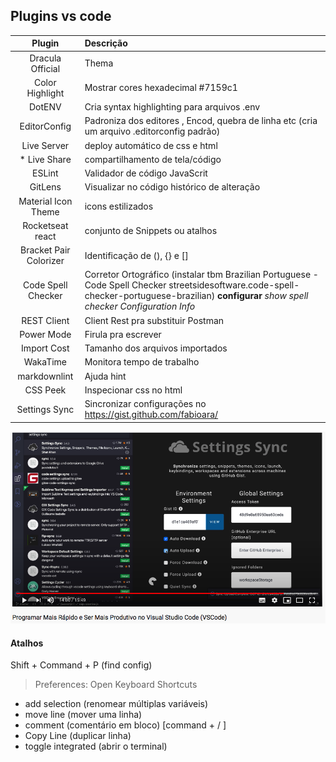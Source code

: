 ## Plugins vs code 

| Plugin | Descrição |
| :-------------: |:-------------|
| Dracula Official | Thema |
| Color Highlight | Mostrar cores hexadecimal #7159c1 |
| DotENV | Cria syntax highlighting para arquivos .env |
| EditorConfig | Padroniza dos editores , Encod, quebra de linha etc (cria um arquivo .editorconfig padrão) |
| Live Server | deploy automático de css e html |
| * Live Share | compartilhamento de tela/código |
| ESLint | Validador de código JavaScrit |
| GitLens | Visualizar no código histórico de alteração|
| Material Icon Theme | icons estilizados
| Rocketseat react | conjunto de Snippets ou atalhos |
| Bracket Pair Colorizer | Identificação de (), {} e [] |
| Code Spell Checker | Corretor Ortográfico (instalar tbm Brazilian Portuguese - Code Spell Checker streetsidesoftware.code-spell-checker-portuguese-brazilian) **configurar** _show spell checker Configuration Info_ |
| REST Client| Client Rest pra substituir Postman |
| Power Mode | Firula pra escrever |
| Import Cost | Tamanho dos arquivos importados |
| WakaTime | Monitora tempo de trabalho |
| markdownlint | Ajuda hint |
| CSS Peek | Inspecionar css no html |
| Settings Sync | Sincronizar configurações no https://gist.github.com/fabioara/ |
![Imagem](image/sync.png)


#### Atalhos

Shift + Command + P (find config)
>Preferences: Open Keyboard Shortcuts

* add selection (renomear múltiplas variáveis)
* move line (mover uma linha)
* comment (comentário em bloco) [command + / ]
* Copy Line (duplicar linha)
* toggle integrated (abrir o terminal)